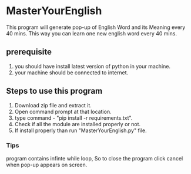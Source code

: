 # MasterYourEnglish
This program will generate pop-up of English Word and its Meaning every 40 mins.
This way you can learn one new english word every 40 mins.

## prerequisite
1) you should have install latest version of python in your machine.
2) your machine should be connected to internet.

## Steps to use this program
1) Download zip file and extract it.
2) Open command prompt at that location. 
3) type command - "pip install -r requirements.txt".
4) Check if all the module are installed properly or not.
5) If install properly than run "MasterYourEnglish.py" file.

### Tips
program contains infinte while loop, So to close the program click cancel when pop-up appears on screen.
